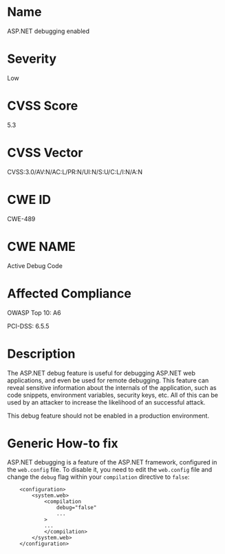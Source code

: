 
# Name

ASP.NET debugging enabled

# Severity

Low

# CVSS Score

5.3

# CVSS Vector

CVSS:3.0/AV:N/AC:L/PR:N/UI:N/S:U/C:L/I:N/A:N

# CWE ID

CWE-489

# CWE NAME 

Active Debug Code

# Affected Compliance

OWASP Top 10: A6

PCI-DSS: 6.5.5

# Description

The ASP.NET debug feature is useful for debugging ASP.NET web applications, and even be used for remote debugging. This feature can reveal sensitive information about the internals of the application, such as code snippets, environment variables, security keys, etc. All of this can be used by an attacker to increase the likelihood of an successful attack.

This debug feature should not be enabled in a production environment.


# Generic How-to fix

ASP.NET debugging is a feature of the ASP.NET framework, configured in the `web.config` file. To disable it, you need to edit the `web.config` file and change the `debug` flag within your `compilation` directive to `false`:

```
    <configuration>  
        <system.web>  
            <compilation  
                debug="false"  
                ...  
            >  
            ...  
            </compilation>  
        </system.web>  
    </configuration>  

```
